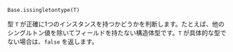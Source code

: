 ```
Base.issingletontype(T)
```

型 `T` が正確に1つのインスタンスを持つかどうかを判断します。たとえば、他のシングルトン値を除いてフィールドを持たない構造体型です。`T` が具体的な型でない場合は、`false` を返します。

